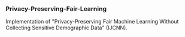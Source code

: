 ### Privacy-Preserving-Fair-Learning
Implementation of "Privacy-Preserving Fair Machine Learning Without Collecting Sensitive Demographic Data" (IJCNN).

